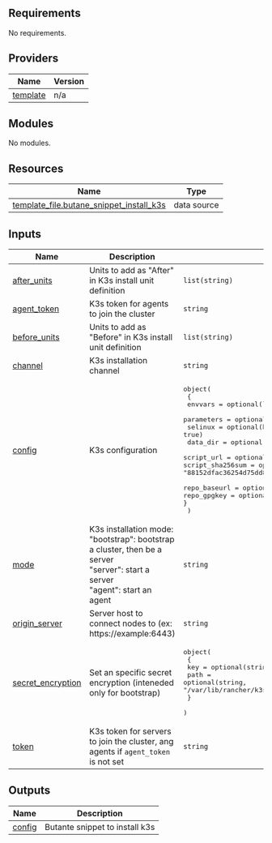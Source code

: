 <!-- BEGIN_TF_DOCS -->
## Requirements

No requirements.

## Providers

| Name                                                             | Version |
| ---------------------------------------------------------------- | ------- |
| <a name="provider_template"></a> [template](#provider\_template) | n/a     |

## Modules

No modules.

## Resources

| Name                                                                                                                                 | Type        |
| ------------------------------------------------------------------------------------------------------------------------------------ | ----------- |
| [template_file.butane_snippet_install_k3s](https://registry.terraform.io/providers/hashicorp/template/latest/docs/data-sources/file) | data source |

## Inputs

| Name                                                                                    | Description                                                                                                                         | Type                                                                                                                                                                                                                                                                                                                                                                                                                                                                                                                                                                                                                                                                                                                                          | Default                                                                                                                                                                                                                                                                                                                                                                                                                                                                                   | Required |
| --------------------------------------------------------------------------------------- | ----------------------------------------------------------------------------------------------------------------------------------- | --------------------------------------------------------------------------------------------------------------------------------------------------------------------------------------------------------------------------------------------------------------------------------------------------------------------------------------------------------------------------------------------------------------------------------------------------------------------------------------------------------------------------------------------------------------------------------------------------------------------------------------------------------------------------------------------------------------------------------------------- | ----------------------------------------------------------------------------------------------------------------------------------------------------------------------------------------------------------------------------------------------------------------------------------------------------------------------------------------------------------------------------------------------------------------------------------------------------------------------------------------- | :------: |
| <a name="input_after_units"></a> [after\_units](#input\_after\_units)                   | Units to add as "After" in K3s install unit definition                                                                              | `list(string)`                                                                                                                                                                                                                                                                                                                                                                                                                                                                                                                                                                                                                                                                                                                                | `[]`                                                                                                                                                                                                                                                                                                                                                                                                                                                                                      |    no    |
| <a name="input_agent_token"></a> [agent\_token](#input\_agent\_token)                   | K3s token for agents to join the cluster                                                                                            | `string`                                                                                                                                                                                                                                                                                                                                                                                                                                                                                                                                                                                                                                                                                                                                      | `null`                                                                                                                                                                                                                                                                                                                                                                                                                                                                                    |    no    |
| <a name="input_before_units"></a> [before\_units](#input\_before\_units)                | Units to add as "Before" in K3s install unit definition                                                                             | `list(string)`                                                                                                                                                                                                                                                                                                                                                                                                                                                                                                                                                                                                                                                                                                                                | `[]`                                                                                                                                                                                                                                                                                                                                                                                                                                                                                      |    no    |
| <a name="input_channel"></a> [channel](#input\_channel)                                 | K3s installation channel                                                                                                            | `string`                                                                                                                                                                                                                                                                                                                                                                                                                                                                                                                                                                                                                                                                                                                                      | `"stable"`                                                                                                                                                                                                                                                                                                                                                                                                                                                                                |    no    |
| <a name="input_config"></a> [config](#input\_config)                                    | K3s configuration                                                                                                                   | <pre>object(<br>    {<br>      envvars          = optional(list(string), [])<br>      parameters       = optional(list(string), [])<br>      selinux          = optional(bool, true)<br>      data_dir         = optional(string, "/var/lib/rancher/k3s")<br>      script_url       = optional(string, "https://raw.githubusercontent.com/k3s-io/k3s/7e59376bb91d451d3eaf16b9a3f80ae4d711b2bc/install.sh")<br>      script_sha256sum = optional(string, "88152dfac36254d75dd814d52960fd61574e35bc47d8c61f377496a7580414f3")<br>      repo_baseurl     = optional(string, "https://rpm.rancher.io/k3s/stable/common/centos/8/noarch/")<br>      repo_gpgkey      = optional(string, "https://rpm.rancher.io/public.key")<br>    }<br>  )</pre> | <pre>{<br>  "data_dir": "/var/lib/rancher/k3s",<br>  "envvars": [],<br>  "parameters": [],<br>  "repo_baseurl": "https://rpm.rancher.io/k3s/stable/common/centos/8/noarch/",<br>  "repo_gpgkey": "https://rpm.rancher.io/public.key",<br>  "script_sha256sum": "88152dfac36254d75dd814d52960fd61574e35bc47d8c61f377496a7580414f3",<br>  "script_url": "https://raw.githubusercontent.com/k3s-io/k3s/7e59376bb91d451d3eaf16b9a3f80ae4d711b2bc/install.sh",<br>  "selinux": true<br>}</pre> |    no    |
| <a name="input_mode"></a> [mode](#input\_mode)                                          | K3s installation mode:<br>"bootstrap": bootstrap a cluster, then be a server<br>"server": start a server<br>"agent": start an agent | `string`                                                                                                                                                                                                                                                                                                                                                                                                                                                                                                                                                                                                                                                                                                                                      | `"bootstrap"`                                                                                                                                                                                                                                                                                                                                                                                                                                                                             |    no    |
| <a name="input_origin_server"></a> [origin\_server](#input\_origin\_server)             | Server host to connect nodes to (ex: https://example:6443)                                                                          | `string`                                                                                                                                                                                                                                                                                                                                                                                                                                                                                                                                                                                                                                                                                                                                      | `""`                                                                                                                                                                                                                                                                                                                                                                                                                                                                                      |    no    |
| <a name="input_secret_encryption"></a> [secret\_encryption](#input\_secret\_encryption) | Set an specific secret encryption (inteneded only for bootstrap)                                                                    | <pre>object(<br>    {<br>      key  = optional(string)<br>      path = optional(string, "/var/lib/rancher/k3s/server/cred/encryption-config.json")<br>    }<br>  )</pre>                                                                                                                                                                                                                                                                                                                                                                                                                                                                                                                                                                      | <pre>{<br>  "key": null,<br>  "path": "/var/lib/rancher/k3s/server/cred/encryption-config.json"<br>}</pre>                                                                                                                                                                                                                                                                                                                                                                                |    no    |
| <a name="input_token"></a> [token](#input\_token)                                       | K3s token for servers to join the cluster, ang agents if `agent_token` is not set                                                   | `string`                                                                                                                                                                                                                                                                                                                                                                                                                                                                                                                                                                                                                                                                                                                                      | `null`                                                                                                                                                                                                                                                                                                                                                                                                                                                                                    |    no    |

## Outputs

| Name                                                   | Description                    |
| ------------------------------------------------------ | ------------------------------ |
| <a name="output_config"></a> [config](#output\_config) | Butante snippet to install k3s |
<!-- END_TF_DOCS -->
